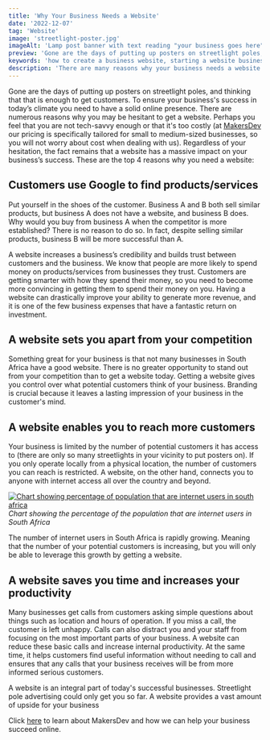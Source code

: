 ```yaml
---
title: 'Why Your Business Needs a Website'
date: '2022-12-07'
tag: 'Website'
image: 'streetlight-poster.jpg'
imageAlt: 'Lamp post banner with text reading "your business goes here"'
preview: 'Gone are the days of putting up posters on streetlight poles, and thinking that that is enough to get customers. To ensure your business’s success in today’s climate you need to have a solid online presence.'
keywords: 'how to create a business website, starting a website business, make a business website, affordable web design company, why i need a website'
description: 'There are many reasons why your business needs a website. Here we discuss the top 4 reasons why you need a website'
---
```

Gone are the days of putting up posters on streetlight poles, and thinking that that is enough to get customers. To ensure your business's success in today’s climate you need to have a solid online presence. There are numerous reasons why you may be hesitant to get a website. Perhaps you feel that you are not tech-savvy enough or that it's too costly (at [MakersDev](https://makersdev.com/ "Home page containing more information") our pricing is specifically tailored for small to medium-sized businesses, so you will not worry about cost when dealing with us).
Regardless of your hesitation, the fact remains that a website has a massive impact on your business’s success. These are the top 4 reasons why you need a website:

## Customers use Google to find products/services

Put yourself in the shoes of the customer. Business A and B both sell similar products, but business A does not have a website, and business B does. Why would you buy from business A when the competitor is more established? There is no reason to do so. In fact, despite selling similar products, business B will be more successful than A. 

A website increases a business’s credibility and builds trust between customers and the business. 
We know that people are more likely to spend money on products/services from businesses they trust. 
Customers are getting smarter with how they spend their money, so you need to become more convincing in getting them to spend their money on you. Having a website can drastically improve your ability to generate more revenue, and it is one of the few business expenses that have a fantastic return on investment. 

## A website sets you apart from your competition

Something great for your business is that not many businesses in South Africa have a good website. There is no greater opportunity to stand out from your competition than to get a website today. Getting a website gives you control over what potential customers think of your business. Branding is crucial because it leaves a lasting impression of your business in the customer's mind.

## A website enables you to reach more customers

Your business is limited by the number of potential customers it has access to (there are only so many streetlights in your vicinity to put posters on). If you only operate locally from a physical location, the number of customers you can reach is restricted. A website, on the other hand, connects you to anyone with internet access all over the country and beyond. 

[![Chart showing percentage of population that are internet users in south africa](/postImages/sauser.jpg)](https://data.worldbank.org/indicator/IT.NET.USER.ZS?end=2020&locations=ZA&start=1990&view=chart)
*Chart showing the percentage of the population that are internet users in South Africa*

The number of internet users in South Africa is rapidly growing. Meaning that the number of your potential customers is increasing, but you will only be able to leverage this growth by getting a website.

## A website saves you time and increases your productivity

Many businesses get calls from customers asking simple questions about things such as location and hours of operation. If you miss a call, the customer is left unhappy. Calls can also distract you and your staff from focusing on the most important parts of your business. A website can reduce these basic calls and increase internal productivity. At the same time, it helps customers find useful information without needing to call and ensures that any calls that your business receives will be from more informed serious customers. 

A website is an integral part of today's successful businesses. Streetlight pole advertising could only get you so far. A website provides a vast amount of upside for your business 

Click [here](https://makersdev.com "Home page containing more information") to learn about MakersDev and how we can help your business succeed online. 